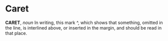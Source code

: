 # Caret

**CARET**, _noun_ In writing, this mark ^, which shows that something, omitted in the line, is interlined above, or inserted in the margin, and should be read in that place.